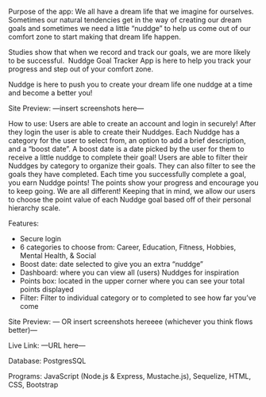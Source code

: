Purpose of the app: We all have a dream life that we imagine for ourselves. 
Sometimes our natural tendencies get in the way of creating our dream goals and 
sometimes we need a little “nuddge” to help us come out of our comfort zone to start 
making that dream life happen.

Studies show that when we record and track our goals, we are more likely to be successful. 
Nuddge Goal Tracker App is here to help you track your progress and step out of your comfort zone.

Nuddge is here to push you to create your dream life one nuddge at a time and become a better you!

Site Preview: —insert screenshots here—

How to use: Users are able to create an account and login in securely! After they login the user is able to create their Nuddges. 
Each Nuddge has a category for the user to select from, an option to add a brief description, and a “boost date”. 
A boost date is a date picked by the user for them to receive a little nuddge to complete their goal! Users are able to filter their 
Nuddges by category to organize their goals. They can also filter to see the goals they have completed. Each time you successfully 
complete a goal, you earn Nuddge points! The points show your progress and encourage you to keep going. We are all different! 
Keeping that in mind, we allow our users to choose the point value of each Nuddge goal based off of their personal hierarchy scale.

Features: 
- Secure login
- 6 categories to choose from: Career, Education, Fitness, Hobbies, Mental Health, & Social
- Boost date: date selected to give you an extra “nuddge”
- Dashboard: where you can view all (users) Nuddges for inspiration
- Points box: located in the upper corner where you can see your total points displayed
- Filter: Filter to individual category or to completed to see how far you’ve come

Site Preview:  — OR insert screenshots hereeee (whichever you think flows better)—

Live Link: —URL here—

Database: PostgresSQL

Programs: JavaScript (Node.js & Express, Mustache.js), Sequelize, HTML, CSS, Bootstrap
